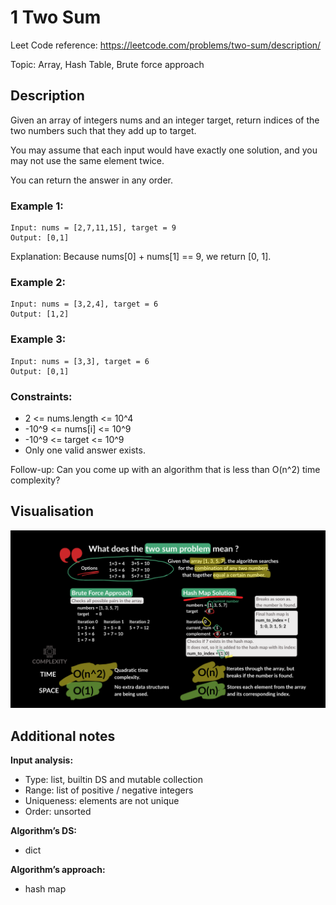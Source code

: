 # 1 Two Sum

Leet Code reference: https://leetcode.com/problems/two-sum/description/

Topic: Array, Hash Table, Brute force approach

## Description 

Given an array of integers nums and an integer target, return indices of the two numbers such that they add up to target.

You may assume that each input would have exactly one solution, and you may not use the same element twice.

You can return the answer in any order.

### Example 1:

    Input: nums = [2,7,11,15], target = 9 
    Output: [0,1]

Explanation: Because nums[0] + nums[1] == 9, we return [0, 1].

### Example 2:

    Input: nums = [3,2,4], target = 6
    Output: [1,2]

### Example 3:

    Input: nums = [3,3], target = 6
    Output: [0,1]
 

### Constraints:

- 2 <= nums.length <= 10^4
- -10^9 <= nums[i] <= 10^9
- -10^9 <= target <= 10^9
- Only one valid answer exists.
 

Follow-up: Can you come up with an algorithm that is less than O(n^2) time complexity?


## Visualisation

![001_two_sum.png](../../images/001_two_sum.png)

## Additional notes

**Input analysis:**

- Type: list, builtin DS and mutable collection
- Range: list of positive / negative integers
- Uniqueness: elements are not unique
- Order: unsorted

**Algorithm’s DS:** 
- dict

**Algorithm’s approach:**
- hash map
